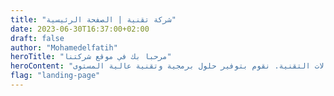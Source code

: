 ```yaml
---
title: "شركة تقنية | الصفحة الرئيسية"
date: 2023-06-30T16:37:00+02:00
draft: false
author: "Mohamedelfatih"
heroTitle: "مرحبا بك في موقع شركتنا"
heroContent: "شركتنا متخصصة في كافة المجالات التقنية. نقوم بتوفير حلول برمجية وتقنية عالية المستوى"
flag: "landing-page"
---
```


